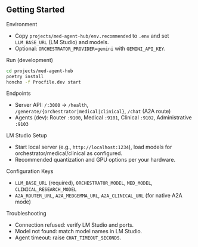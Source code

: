 ## Getting Started

Environment
- Copy `projects/med-agent-hub/env.recommended` to `.env` and set `LLM_BASE_URL` (LM Studio) and models.
- Optional: `ORCHESTRATOR_PROVIDER=gemini` with `GEMINI_API_KEY`.

Run (development)
```bash
cd projects/med-agent-hub
poetry install
honcho -f Procfile.dev start
```

Endpoints
- Server API: `/:3000` → `/health`, `/generate/{orchestrator|medical|clinical}`, `/chat` (A2A route)
- Agents (dev): Router `:9100`, Medical `:9101`, Clinical `:9102`, Administrative `:9103`

LM Studio Setup
- Start local server (e.g., `http://localhost:1234`), load models for orchestrator/medical/clinical as configured.
- Recommended quantization and GPU options per your hardware.

Configuration Keys
- `LLM_BASE_URL` (required), `ORCHESTRATOR_MODEL`, `MED_MODEL`, `CLINICAL_RESEARCH_MODEL`
- `A2A_ROUTER_URL`, `A2A_MEDGEMMA_URL`, `A2A_CLINICAL_URL` (for native A2A mode)

Troubleshooting
- Connection refused: verify LM Studio and ports.
- Model not found: match model names in LM Studio.
- Agent timeout: raise `CHAT_TIMEOUT_SECONDS`.


